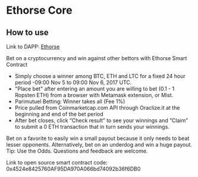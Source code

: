 # Ethorse Core

## How to use

Link to DAPP: [Ethorse](https://ethorse.github.io/Betting/) 
 
Bet on a cryptocurrency and win against other bettors with Ethorse Smart Contract

- Simply choose a winner among BTC, ETH and LTC for a fixed 24 hour period -09:00 Nov 5 to 09:00 Nov 6, 2017 UTC.
- "Place bet" after entering an amount you are willing to bet (0.1 - 1 Ropsten ETH) from a browser with Metamask extension, or Mist.
- Parimutuel Betting: Winner takes all (Fee 1%)
- Price pulled from Coinmarketcap.com API through Oraclize.it at the beginning and end of the bet period
- After bet closes, click “Check result” to see your winnings and “Claim” to submit a 0 ETH transaction that in turn sends your winnings.

Bet on a favorite to easily win a small payout because it only needs to beat lesser opponents. 
Alternatively, bet on an underdog and win a huge payout. Tip: Use the Odds. Questions and feedback are welcome.

Link to open source smart contract code: 0x4524e8425760AF95DA970A066bd74092b36f6DB0
